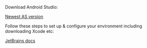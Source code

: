 Download Android Studio: 

[Newest AS version](https://developer.android.com/studio)


Follow these steps to set up & configure your environment including downloading Xcode etc: 

[JetBrains docs](https://www.jetbrains.com/help/kotlin-multiplatform-dev/compose-multiplatform-setup.html#check-your-environment)
